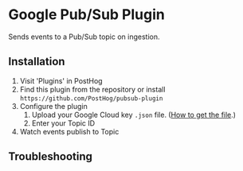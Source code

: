 # Google Pub/Sub Plugin

Sends events to a Pub/Sub topic on ingestion.

## Installation

1. Visit 'Plugins' in PostHog
1. Find this plugin from the repository or install `https://github.com/PostHog/pubsub-plugin`
1. Configure the plugin
    1. Upload your Google Cloud key `.json` file. ([How to get the file](https://cloud.google.com/pubsub/docs/reference/libraries).)
    1. Enter your Topic ID
1. Watch events publish to Topic

## Troubleshooting